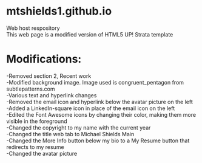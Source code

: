 # mtshields1.github.io
Web host respository</br>
This web page is a modified version of HTML5 UP! Strata template

# Modifications:
-Removed section 2, Recent work </br>
-Modified background image. Image used is congruent_pentagon from subtlepatterns.com</br>
-Various text and hyperlink changes</br>
-Removed the email icon and hyperlink below the avatar picture on the left</br>
-Added a LinkedIn-square icon in place of the email icon on the left</br>
-Edited the Font Awesome icons by changing their color, making them more visible in the foreground</br>
-Changed the copyright to my name with the current year</br>
-Changed the title web tab to Michael Shields Main</br>
-Changed the More Info button below my bio to a My Resume button that redirects to my resume</br>
-Changed the avatar picture</br>
